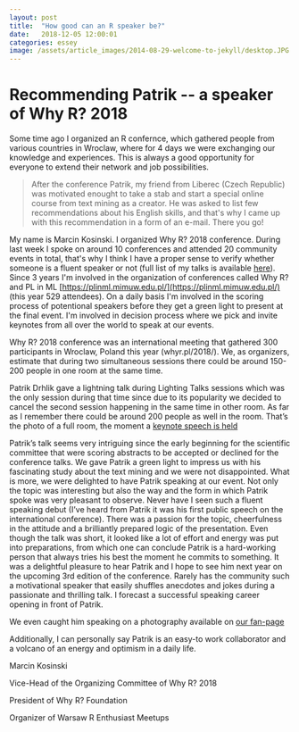 ```yaml
---
layout: post
title:  "How good can an R speaker be?"
date:   2018-12-05 12:00:01
categories: essey
image: /assets/article_images/2014-08-29-welcome-to-jekyll/desktop.JPG
---
```

# Recommending Patrik -- a speaker of Why R? 2018

Some time ago I organized an R confernce, which gathered people from various countries in Wroclaw, where for 4 days we were exchanging our knowledge and experiences. This is always a good opportunity for everyone to extend their network and job possibilities. 

> After the conference Patrik, my friend from Liberec (Czech Republic) was motivated enought to take a stab and start a special online course from text mining as a creator. He was asked to list few recommendations about his English skills, and that's why I came up with this recommendation in a form of an e-mail. There you go!

My name is Marcin Kosinski. I organized Why R? 2018 conference. During last week I spoke on around 10 conferences and attended 20 community events in total, that's why I think I have a proper sense to verify whether someone is a fluent speaker or not (full list of my talks is available [here](http://r-addict.com/About.html)). Since 3 years I'm involved in the organization of conferences called Why R? and PL in ML [https://plinml.mimuw.edu.pl/](https://plinml.mimuw.edu.pl/) (this year 529 attendees). On a daily basis I'm involved in the scoring process of potentional speakers before they get a green light to present at the final event. I'm involved in decision process where we pick and invite keynotes from all over the world to speak at our events.

Why R? 2018 conference was an international meeting that gathered 300 participants in Wroclaw, Poland this year (whyr.pl/2018/). We, as organizers, estimate that during two simultaneous sessions there could be around 150-200 people in one room at the same time.

Patrik Drhlik gave a lightning talk during Lighting Talks sessions which was the only session during that time since due to its popularity we decided to cancel the second session happening in the same time in other room. As far as I remember there could be around 200 people as well in the room. That’s the photo of a full room, the moment a [keynote speech is held](https://www.facebook.com/whyRconf/photos/a.685921651758747/685925791758333/?type=3&theater)

Patrik’s talk seems very intriguing since the early beginning for the scientific committee that were scoring abstracts to be accepted or declined for the conference talks. We gave Patrik a green light to impress us with his fascinating study about the text mining and we were not disappointed. What is more, we were delighted to have Patrik speaking at our event. Not only the topic was interesting but also the way and the form in which Patrik spoke was very pleasant to observe. Never have I seen such a fluent speaking debut (I’ve heard from Patrik it was his first public speech on the international conference). There was a passion for the topic, cheerfulness in the attitude and a brilliantly prepared logic of the presentation. Even though the talk was short, it looked like a lot of effort and energy was put into preparations, from which one can conclude Patrik is a hard-working person that always tries his best the moment he commits to something. It was a delightful pleasure to hear Patrik and I hope to see him next year on the upcoming 3rd edition of the conference. Rarely has the community such a motivational speaker that easily shuffles anecdotes and jokes during a passionate and thrilling talk. I forecast a successful speaking career opening in front of Patrik.

We even caught him speaking on a photography available on [our fan-page](
https://www.facebook.com/whyRconf/photos/a.685921651758747/685926838424895/?type=3&theater)

Additionally, I can personally say Patrik is an easy-to work collaborator and a volcano of an energy and optimism in a daily life. 

Marcin Kosinski

Vice-Head of the Organizing Committee of Why R? 2018

President of Why R? Foundation

Organizer of Warsaw R Enthusiast Meetups